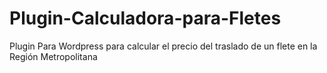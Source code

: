 # Plugin-Calculadora-para-Fletes
Plugin Para Wordpress para calcular el precio del traslado de un flete en la Región Metropolitana
